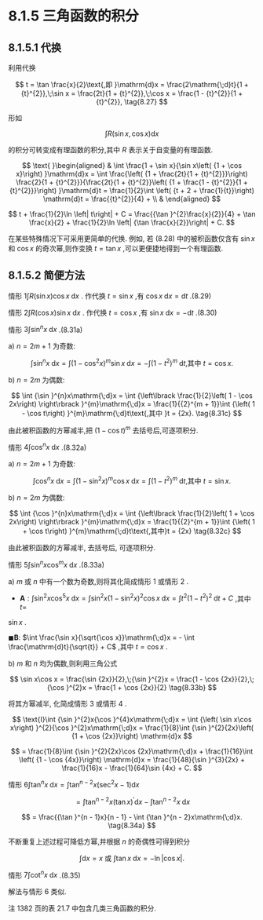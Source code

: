 # 8.1.5 三角函数的积分

## 8.1.5.1 代换

利用代换

$$
t = \tan \frac{x}{2}\text{,即 }\mathrm{d}x = \frac{2\mathrm{\;d}t}{1 + {t}^{2}},\;\sin x = \frac{2t}{1 + {t}^{2}},\;\cos x = \frac{1 - {t}^{2}}{1 + {t}^{2}}, \tag{8.27}
$$

形如

$$
\int R\left( {\sin x,\cos x}\right) \mathrm{d}x \tag{8.28}
$$

的积分可转变成有理函数的积分,其中 $R$ 表示关于自变量的有理函数.

$$
\text{ }\begin{aligned}  & \int \frac{1 + \sin x}{\sin x\left( {1 + \cos x}\right) }\mathrm{d}x = \int \frac{\left( {1 + \frac{2t}{1 + {t}^{2}}}\right) \frac{2}{1 + {t}^{2}}}{\frac{2t}{1 + {t}^{2}}\left( {1 + \frac{1 - {t}^{2}}{1 + {t}^{2}}}\right) }\mathrm{d}t = \frac{1}{2}\int \left( {t + 2 + \frac{1}{t}}\right) \mathrm{d}t = \frac{{t}^{2}}{4} + \\   &  \end{aligned}
$$

$$
t + \frac{1}{2}\ln \left| t\right|  + C = \frac{{\tan }^{2}\frac{x}{2}}{4} + \tan \frac{x}{2} + \frac{1}{2}\ln \left| {\tan \frac{x}{2}}\right|  + C.
$$

在某些特殊情况下可采用更简单的代换. 例如, 若 (8.28) 中的被积函数仅含有 $\sin x$ 和 $\cos x$ 的奇次幂,则作变换 $t = \tan x$ ,可以更便捷地得到一个有理函数.

## 8.1.5.2 简便方法

情形 $1\int R\left( {\sin x}\right) \cos x\mathrm{\;d}x$ . 作代换 $t = \sin x$ ,有 $\cos x\mathrm{\;d}x = \mathrm{d}t$ .(8.29)

情形 $2\int R\left( {\cos x}\right) \sin x\mathrm{\;d}x$ . 作代换 $t = \cos x$ ,有 $\sin x\mathrm{\;d}x =  - \mathrm{d}t$ .(8.30)

情形 $3\int {\sin }^{n}x\mathrm{\;d}x$ .(8.31a)

a) $n = {2m} + 1$ 为奇数:

$$
\int {\sin }^{n}x\mathrm{\;d}x = \int {\left( 1 - {\cos }^{2}x\right) }^{m}\sin x\mathrm{\;d}x =  - \int {\left( 1 - {t}^{2}\right) }^{m}\mathrm{\;d}t\text{,其中 }t = \cos x. \tag{8.31b}
$$

b) $n = {2m}$ 为偶数:

$$
\int {\sin }^{n}x\mathrm{\;d}x = \int {\left\lbrack  \frac{1}{2}\left( 1 - \cos 2x\right) \right\rbrack  }^{m}\mathrm{\;d}x = \frac{1}{{2}^{m + 1}}\int {\left( 1 - \cos t\right) }^{m}\mathrm{\;d}t\text{,其中 }t = {2x}. \tag{8.31c}
$$

由此被积函数的方幂减半,把 ${\left( 1 - \cos t\right) }^{m}$ 去括号后,可逐项积分.

情形 $4\int {\cos }^{n}x\mathrm{\;d}x$ .(8.32a)

a) $n = {2m} + 1$ 为奇数:

$$
\int {\cos }^{n}x\mathrm{\;d}x = \int {\left( 1 - {\sin }^{2}x\right) }^{m}\cos x\mathrm{\;d}x = \int {\left( 1 - {t}^{2}\right) }^{m}\mathrm{\;d}t\text{,其中 }t = \sin x. \tag{8.32b}
$$

b) $n = {2m}$ 为偶数:

$$
\int {\cos }^{n}x\mathrm{\;d}x = \int {\left\lbrack  \frac{1}{2}\left( 1 + \cos 2x\right) \right\rbrack  }^{m}\mathrm{\;d}x = \frac{1}{{2}^{m + 1}}\int {\left( 1 + \cos t\right) }^{m}\mathrm{\;d}t\text{,其中}t = {2x} \tag{8.32c}
$$

由此被积函数的方幂减半, 去括号后, 可逐项积分.

情形 $5\int {\sin }^{n}x{\cos }^{m}x\mathrm{\;d}x$ .(8.33a)

a) $m$ 或 $n$ 中有一个数为奇数,则将其化简成情形 1 或情形 2 .

- $\mathbf{A} : \int {\sin }^{2}x{\cos }^{5}x\mathrm{\;d}x = \int {\sin }^{2}x{\left( 1 - {\sin }^{2}x\right) }^{2}\cos x\mathrm{\;d}x = \int {t}^{2}{\left( 1 - {t}^{2}\right) }^{2}\mathrm{\;d}t + C$ ,其中 $t =$

$\sin x$ .

$\blacksquare \mathbf{B}$: $\int \frac{\sin x}{\sqrt{\cos x}}\mathrm{\;d}x =  - \int \frac{\mathrm{d}t}{\sqrt{t}} + C$ ,其中 $t = \cos x$ .

b) $m$ 和 $n$ 均为偶数,则利用三角公式

$$
\sin x\cos x = \frac{\sin {2x}}{2},\;{\sin }^{2}x = \frac{1 - \cos {2x}}{2},\;{\cos }^{2}x = \frac{1 + \cos {2x}}{2} \tag{8.33b}
$$

将其方幂减半, 化简成情形 3 或情形 4 .

$$
\text{I}\int {\sin }^{2}x{\cos }^{4}x\mathrm{\;d}x = \int {\left( \sin x\cos x\right) }^{2}{\cos }^{2}x\mathrm{\;d}x = \frac{1}{8}\int {\sin }^{2}{2x}\left( {1 + \cos {2x}}\right) \mathrm{d}x
$$

$$
= \frac{1}{8}\int {\sin }^{2}{2x}\cos {2x}\mathrm{\;d}x + \frac{1}{16}\int \left( {1 - \cos {4x}}\right) \mathrm{d}x = \frac{1}{48}{\sin }^{3}{2x} + \frac{1}{16}x - \frac{1}{64}\sin {4x} + C.
$$

情形 $6\int {\tan }^{n}x\mathrm{\;d}x = \int {\tan }^{n - 2}x\left( {{\sec }^{2}x - 1}\right) \mathrm{d}x$

$$
= \int {\tan }^{n - 2}x{\left( \tan x\right) }^{\prime }\mathrm{d}x - \int {\tan }^{n - 2}x\mathrm{\;d}x
$$

$$
= \frac{{\tan }^{n - 1}x}{n - 1} - \int {\tan }^{n - 2}x\mathrm{\;d}x. \tag{8.34a}
$$

不断重复上述过程可降低方幂,并根据 $n$ 的奇偶性可得到积分

$$
\int \mathrm{d}x = x\text{ 或 }\int \tan x\mathrm{\;d}x =  - \ln \left| {\cos x}\right| . \tag{8.34b}
$$

情形 $7\int {\cot }^{n}x\mathrm{\;d}x$ .(8.35)

解法与情形 6 类似.

注 1382 页的表 21.7 中包含几类三角函数的积分.
